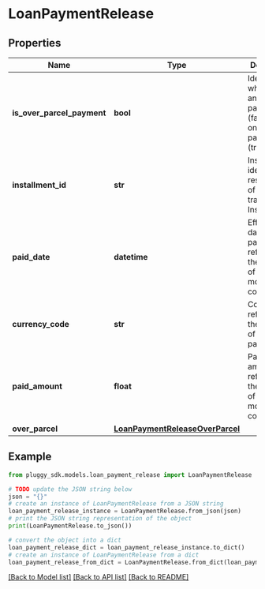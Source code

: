 # LoanPaymentRelease


## Properties

Name | Type | Description | Notes
------------ | ------------- | ------------- | -------------
**is_over_parcel_payment** | **bool** | Identifies whether it is an agreed payment (false) or a one-time payment (true) | [optional] 
**installment_id** | **str** | Installment identifier, responsibility of each transmitting Institution | [optional] 
**paid_date** | **datetime** | Effective date of payment referring to the contract of the credit modality consulted | [optional] 
**currency_code** | **str** | Code referencing the currency of the payment | [optional] 
**paid_amount** | **float** | Payment amount referring to the contract of the credit modality consulted | [optional] 
**over_parcel** | [**LoanPaymentReleaseOverParcel**](LoanPaymentReleaseOverParcel.md) |  | [optional] 

## Example

```python
from pluggy_sdk.models.loan_payment_release import LoanPaymentRelease

# TODO update the JSON string below
json = "{}"
# create an instance of LoanPaymentRelease from a JSON string
loan_payment_release_instance = LoanPaymentRelease.from_json(json)
# print the JSON string representation of the object
print(LoanPaymentRelease.to_json())

# convert the object into a dict
loan_payment_release_dict = loan_payment_release_instance.to_dict()
# create an instance of LoanPaymentRelease from a dict
loan_payment_release_from_dict = LoanPaymentRelease.from_dict(loan_payment_release_dict)
```
[[Back to Model list]](../README.md#documentation-for-models) [[Back to API list]](../README.md#documentation-for-api-endpoints) [[Back to README]](../README.md)


